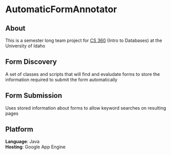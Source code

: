 AutomaticFormAnnotator
======================

About
-----
This is a semester long team project for [CS 360](http://wiki.cs.uidaho.edu/index.php/CS_360) (Intro to Databases) at the University of Idaho

Form Discovery
---
A set of classes and scripts that will find and evaludate forms to store the information required to submit the form automatically

Form Submission
----
Uses stored information about forms to allow keyword searches on resulting pages

Platform
-----

<b>Language</b>: Java<br />
<b>Hosting</b>: Google App Engine